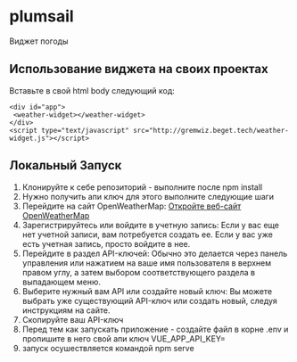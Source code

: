 # plumsail
Виджет погоды

## Использование виджета на своих проектах
Вставьте в свой html body следующий код:  
```
<div id="app">  
 <weather-widget></weather-widget>  
</div>  
<script type="text/javascript" src="http://gremwiz.beget.tech/weather-widget.js"></script>  
```

## Локальный Запуск
1. Клонируйте к себе репозиторий - выполните после npm install  
2. Нужно получить апи ключ для этого выполните следующие шаги
3. Перейдите на сайт OpenWeatherMap: [Откройте веб-сайт OpenWeatherMap](https://openweathermap.org/)
4. Зарегистрируйтесь или войдите в учетную запись: Если у вас еще нет учетной записи, вам потребуется создать ее. Если у вас уже есть учетная запись, просто войдите в нее.
5. Перейдите в раздел API-ключей: Обычно это делается через панель управления или нажатием на ваше имя пользователя в верхнем правом углу, а затем выбором соответствующего раздела в выпадающем меню.
6. Выберите нужный вам API или создайте новый ключ: Вы можете выбрать уже существующий API-ключ или создать новый, следуя инструкциям на сайте.
7. Скопируйте ваш API-ключ
8. Перед тем как запускать приложение - создайте файл в корне .env и пропишите в него свой апи ключ   VUE_APP_API_KEY=  
9. запуск осушествляется командой npm serve

